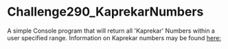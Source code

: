 # Challenge290_KaprekarNumbers

A simple Console program that will return all 'Kaprekar' Numbers within a user specified range.
Information on Kaprekar numbers may be found [here:](https://en.wikipedia.org/wiki/Kaprekar_number) 
